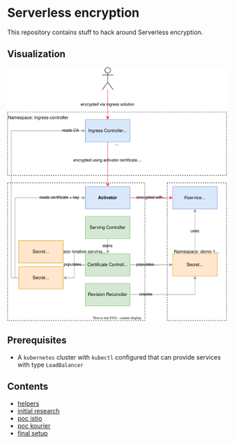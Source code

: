 # Serverless encryption
This repository contains stuff to hack around Serverless encryption.

## Visualization
![Visualization](https://raw.githubusercontent.com/ReToCode/diagrams/main/knative-encryption/internal-encryption.drawio.svg)

## Prerequisites
* A `kubernetes` cluster with `kubectl` configured that can provide services with type `LoadBalancer`

## Contents
* [helpers](./0-helpers)
* [initial research](./1-initial-research)
* [poc istio](./2-poc-net-istio)
* [poc kourier](./3-poc-kourier)
* [final setup](./4-final-setup)
